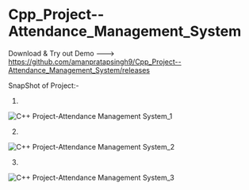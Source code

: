 # Cpp_Project--Attendance_Management_System
Download & Try out Demo --->  https://github.com/amanpratapsingh9/Cpp_Project--Attendance_Management_System/releases

SnapShot of Project:-

1)
![C++ Project-Attendance Management System_1](https://user-images.githubusercontent.com/72128002/128617652-9ea72ab6-612d-4ca0-8fe2-1c8101125c15.jpg)

2)
![C++ Project-Attendance Management System_2](https://user-images.githubusercontent.com/72128002/128617688-083d7b65-c40c-4d3a-8d18-eb626d5a433b.jpg)

3)
![C++ Project-Attendance Management System_3](https://user-images.githubusercontent.com/72128002/128617716-092efba4-ca4e-47aa-96a2-b7c27138d211.jpg)

